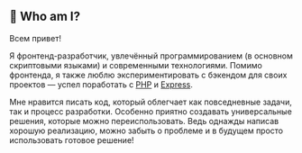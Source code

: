 <section>

  <h1>🫠 Who am I?</h1>

  <p>
    Всем привет!
  </p>
  <p>
    Я фронтенд-разработчик, увлечённый программированием (в основном скриптовыми языками) и современными технологиями. Помимо фронтенда, я также люблю экспериментировать с бэкендом для своих проектов — успел поработать с <a href="https://www.php.net/">PHP</a> и <a href="https://expressjs.com/">Express</a>.
  </p>
  <p>
    Мне нравится писать код, который облегчает как повседневные задачи, так и процесс разработки. Особенно приятно создавать универсальные решения, которые можно переиспользовать. Ведь однажды написав хорошую реализацию, можно забыть о проблеме и в будущем просто использовать готовое решение!
  </p>
  
</section>